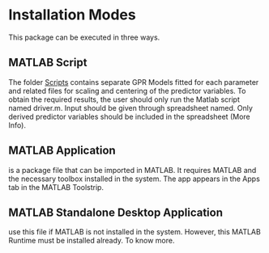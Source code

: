 # Installation Modes
This package can be executed in three ways.
## MATLAB Script
The folder [Scripts](https://github.com/Satwikpr/Backbone_GPR/tree/main/Script) contains separate GPR Models fitted for each parameter and related files for scaling and centering of the predictor variables. To obtain the required results, the user should only run the Matlab script named driver.m. Input should be given through spreadsheet named. Only derived predictor variables should be included in the spreadsheet (More Info).
## MATLAB Application
is a package file that can be imported in MATLAB. It requires MATLAB and the necessary toolbox installed in the system. The app appears in the Apps tab in the MATLAB Toolstrip.
## MATLAB Standalone Desktop Application
use this file if MATLAB is not installed in the system. However, this MATLAB Runtime must be installed already. To know more.

